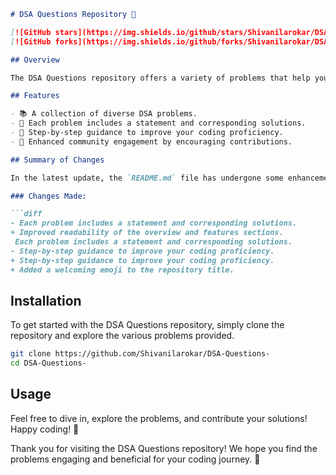 ```markdown
# DSA Questions Repository 🤖

[![GitHub stars](https://img.shields.io/github/stars/Shivanilarokar/DSA-Questions-.svg?style=social)](https://github.com/Shivanilarokar/DSA-Questions-/stargazers) 
[![GitHub forks](https://img.shields.io/github/forks/Shivanilarokar/DSA-Questions-.svg?style=social)](https://github.com/Shivanilarokar/DSA-Questions-/network/members)

## Overview

The DSA Questions repository offers a variety of problems that help you sharpen your data structures and algorithm skills. Whether you're preparing for coding interviews or looking to improve your problem-solving abilities, this repository is an excellent resource.

## Features

- 📚 A collection of diverse DSA problems.
- 📝 Each problem includes a statement and corresponding solutions.
- 🚀 Step-by-step guidance to improve your coding proficiency.
- 🤝 Enhanced community engagement by encouraging contributions.

## Summary of Changes

In the latest update, the `README.md` file has undergone some enhancements to improve clarity and community engagement. Here are the notable changes:

### Changes Made:

```diff
- Each problem includes a statement and corresponding solutions.
+ Improved readability of the overview and features sections.
 Each problem includes a statement and corresponding solutions.
- Step-by-step guidance to improve your coding proficiency.
+ Step-by-step guidance to improve your coding proficiency.
+ Added a welcoming emoji to the repository title.
```

## Installation

To get started with the DSA Questions repository, simply clone the repository and explore the various problems provided.

```bash
git clone https://github.com/Shivanilarokar/DSA-Questions-
cd DSA-Questions-
```

## Usage

Feel free to dive in, explore the problems, and contribute your solutions! Happy coding! 🚀

Thank you for visiting the DSA Questions repository! We hope you find the problems engaging and beneficial for your coding journey. 🌟
```